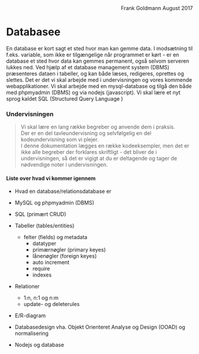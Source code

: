 <div style='text-align:right; width:100%'>Frank Goldmann August 2017</div>

# Databasee
En database er kort sagt et sted hvor man kan gemme data. I modsætning til f.eks. variable, som ikke er tilgængelige når programmet er kørt - er en database et sted hvor data kan gemmes permanent, også selvom serveren lukkes ned. Ved hjælp af et database management system (DBMS) præsenteres dataen i tabeller, og kan både læses, redigeres, oprettes og slettes. Det er det vi skal arbejde med i undervisningen og vores kommende webapplikationer. Vi skal arbejde med en mysql-database og tilgå den både med phpmyadmin (DBMS) og via nodejs (javascript). Vi skal lære et nyt sprog kaldet SQL (Structured Query Language )

### Undervisningen
> Vi skal lære en lang række begreber og anvende dem i praksis.<br>
> Der er en del tavleundervisning og selvfølgelig en del kodeundervisning som vi plejer.<br>
> I denne dokumentation lægges en række kodeeksempler, men det er ikke alle begreber der forklares skriftligt - det bliver de i undervisningen, så det er vigigt at du er deltagende og tager de nødvendige noter i undervisningen.

#### Liste over hvad vi kommer igennem

* Hvad en database/relationsdatabase er
* MySQL og phpmyadmin (DBMS)
* SQL (primært CRUD)
* Tabeller (tables/entities)
    * felter (fields) og metadata
        * datatyper
        * primærnøgler (primary keyes)
        * lånenøgler (foreign keyes)
        * auto increment
        * require
        * indexes
* Relationer
    * 1:n, n:1 og n:m
    * update- og deleterules
* E/R-diagram
* Databasedesign vha. Objekt Orienteret Analyse og Design (OOAD) og normalisering

* Nodejs og database
